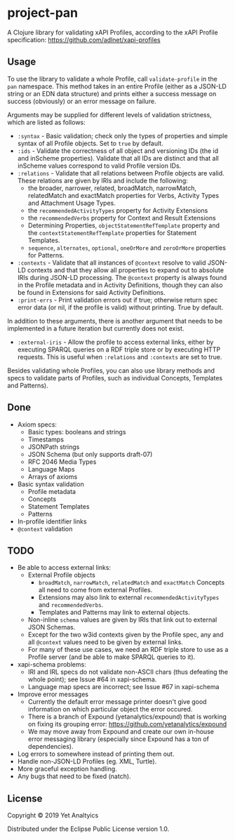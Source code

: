 # project-pan

A Clojure library for validating xAPI Profiles, according to the xAPI Profile
specification: https://github.com/adlnet/xapi-profiles

## Usage

To use the library to validate a whole Profile, call `validate-profile` in
the `pan` namespace. This method takes in an entire Profile (either as a
JSON-LD string or an EDN data structure) and prints either a success message
on success (obviously) or an error message on failure.

Arguments may be supplied for different levels of validation strictness, which
are listed as follows:
- `:syntax` - Basic validation; check only the types of properties and simple 
syntax of all Profile objects. Set to `true` by default.
- `:ids` - Validate the correctness of all object and versioning IDs (the id
and inScheme properties). Validate that all IDs are distinct and that all
inScheme values correspond to valid Profile version IDs.
- `:relations` - Validate that all relations between Profile objects are valid.
These relations are given by IRIs and include the following:
    - the broader, narrower, related, broadMatch, narrowMatch, relatedMatch and
exactMatch properties for Verbs, Activity Types and Attachment Usage 
Types. 
    - the `recommendedActivityTypes` property for Activity Extensions 
    - the `recommendedVerbs` property for Context and Result Extensions 
    - Determining Properties, `objectStatementRefTemplate` property and the
    `contextStatementRefTemplate` properties for Statement Templates.
    - `sequence`, `alternates`, `optional`, `oneOrMore` and `zeroOrMore` 
    properties for Patterns.
- `:contexts` - Validate that all instances of `@context` resolve to valid
JSON-LD contexts and that they allow all properties to expand out to absolute
IRIs during JSON-LD processing. The `@context` property is always found in the
Profile metadata and in Activity Definitions, though they can also be found
in Extensions for said Activity Definitions.
- `:print-errs` - Print validation errors out if true; otherwise return spec
error data (or nil, if the profile is valid) without printing. True by default. 

In addition to these arguments, there is another argument that needs to be
implemented in a future iteration but currently does not exist.
- `:external-iris` - Allow the profile to access external links, either by
executing SPARQL queries on a RDF triple store or by executing HTTP requests.
This is useful when `:relations` and `:contexts` are set to true.

Besides validating whole Profiles, you can also use library methods and specs
to validate parts of Profiles, such as individual  Concepts, Templates and 
Patterns).

## Done

- Axiom specs:
    - Basic types: booleans and strings
    - Timestamps
    - JSONPath strings
    - JSON Schema (but only supports draft-07)
    - RFC 2046 Media Types
    - Language Maps
    - Arrays of axioms
- Basic syntax validation
    - Profile metadata
    - Concepts
    - Statement Templates
    - Patterns
- In-profile identifier links
- `@context` validation

## TODO

- Be able to access external links:
    - External Profile objects
        - `broadMatch`, `narrowMatch`, `relatedMatch` and `exactMatch` Concepts
        all need to come from external Profiles.
        - Extensions may also link to external `recommendedActivityTypes` and
        `recommendedVerbs`.
        - Templates and Patterns may link to external objects.
    - Non-inline `schema` values are given by IRIs that link out to external
    JSON Schemas.
    - Except for the two w3id contexts given by the Profile spec, any and all
    `@context` values need to be given by external links.
    - For many of these use cases, we need an RDF triple store to use as a
    Profile server (and be able to make SPARQL queries to it).
- xapi-schema problems:
    - IRI and IRL specs do not validate non-ASCII chars (thus defeating the
    whole point); see Issue #64 in xapi-schema.
    - Language map specs are incorrect; see Issue #67 in xapi-schema
- Improve error messages
    - Currently the default error message printer doesn't give good information
    on which particular object the error occured.
    - There is a branch of Expound (yetanalytics/expound) that is working on
    fixing its grouping error: https://github.com/yetanalytics/expound
    - We may move away from Expound and create our own in-house error messaging
    library (especially since Expound has a ton of dependencies).
- Log errors to somewhere instead of printing them out. 
- Handle non-JSON-LD Profiles (eg. XML, Turtle).
- More graceful exception handling.
- Any bugs that need to be fixed (natch).

## License

Copyright © 2019 Yet Analtyics

Distributed under the Eclipse Public License version 1.0.
